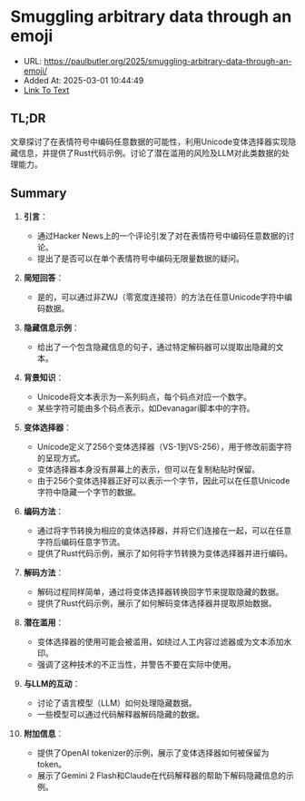 # Smuggling arbitrary data through an emoji
- URL: https://paulbutler.org/2025/smuggling-arbitrary-data-through-an-emoji/
- Added At: 2025-03-01 10:44:49
- [Link To Text](2025-03-01-smuggling-arbitrary-data-through-an-emoji_raw.md)

## TL;DR
文章探讨了在表情符号中编码任意数据的可能性，利用Unicode变体选择器实现隐藏信息，并提供了Rust代码示例。讨论了潜在滥用的风险及LLM对此类数据的处理能力。

## Summary
1. **引言**：
   - 通过Hacker News上的一个评论引发了对在表情符号中编码任意数据的讨论。
   - 提出了是否可以在单个表情符号中编码无限量数据的疑问。

2. **简短回答**：
   - 是的，可以通过非ZWJ（零宽度连接符）的方法在任意Unicode字符中编码数据。

3. **隐藏信息示例**：
   - 给出了一个包含隐藏信息的句子，通过特定解码器可以提取出隐藏的文本。

4. **背景知识**：
   - Unicode将文本表示为一系列码点，每个码点对应一个数字。
   - 某些字符可能由多个码点表示，如Devanagari脚本中的字符。

5. **变体选择器**：
   - Unicode定义了256个变体选择器（VS-1到VS-256），用于修改前面字符的呈现方式。
   - 变体选择器本身没有屏幕上的表示，但可以在复制粘贴时保留。
   - 由于256个变体选择器正好可以表示一个字节，因此可以在任意Unicode字符中隐藏一个字节的数据。

6. **编码方法**：
   - 通过将字节转换为相应的变体选择器，并将它们连接在一起，可以在任意字符后编码任意字节流。
   - 提供了Rust代码示例，展示了如何将字节转换为变体选择器并进行编码。

7. **解码方法**：
   - 解码过程同样简单，通过将变体选择器转换回字节来提取隐藏的数据。
   - 提供了Rust代码示例，展示了如何解码变体选择器并提取原始数据。

8. **潜在滥用**：
   - 变体选择器的使用可能会被滥用，如绕过人工内容过滤器或为文本添加水印。
   - 强调了这种技术的不正当性，并警告不要在实际中使用。

9. **与LLM的互动**：
   - 讨论了语言模型（LLM）如何处理隐藏数据。
   - 一些模型可以通过代码解释器解码隐藏的数据。

10. **附加信息**：
    - 提供了OpenAI tokenizer的示例，展示了变体选择器如何被保留为token。
    - 展示了Gemini 2 Flash和Claude在代码解释器的帮助下解码隐藏信息的示例。
